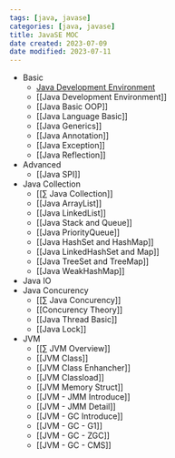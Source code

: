 ```yaml
---
tags: [java, javase]
categories: [java, javase]
title: JavaSE MOC
date created: 2023-07-09
date modified: 2023-07-11
---
```


- Basic
	- [Java Development Environment](Java%20Development%20Environment.md)
	- [[Java Development Environment]]
	- [[Java Basic OOP]]
	- [[Java Language Basic]]
	- [[Java Generics]]
	- [[Java Annotation]]
	- [[Java Exception]]
	- [[Java Reflection]]
- Advanced
	- [[Java SPI]]
- Java Collection
	- [[∑ Java Collection]]
	- [[Java ArrayList]]
	- [[Java LinkedList]]
	- [[Java Stack and Queue]]
	- [[Java PriorityQueue]]
	- [[Java HashSet and HashMap]]
	- [[Java LinkedHashSet and Map]]
	- [[Java TreeSet and TreeMap]]
	- [[Java WeakHashMap]]
- Java IO
- Java Concurency
	- [[∑ Java Concurency]]
	- [[Concurency Theory]]
	- [[Java Thread Basic]]
	- [[Java Lock]]
- JVM
	- [[∑ JVM Overview]]
	- [[JVM Class]]
	- [[JVM Class Enhancher]]
	- [[JVM Classload]]
	- [[JVM Memory Struct]]
	- [[JVM - JMM Introduce]]
	- [[JVM - JMM Detail]]
	- [[JVM - GC Introduce]]
	- [[JVM - GC - G1]]
	- [[JVM - GC - ZGC]]
	- [[JVM - GC - CMS]]

